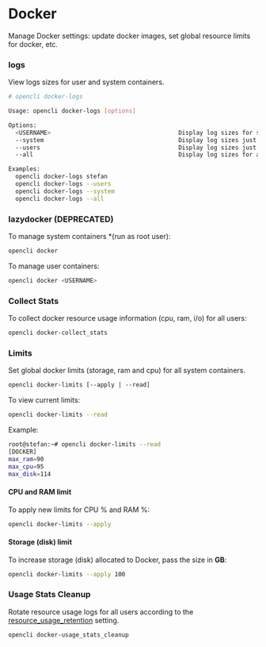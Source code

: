 # Docker

Manage Docker settings: update docker images, set global resource limits for docker, etc.


### logs

View logs sizes for user and system containers.


```bash
# opencli docker-logs

Usage: opencli docker-logs [options]

Options:
  <USERNAME>                                    Display log sizes for specified user.
  --system                                      Display log sizes just for system containers.
  --users                                       Display log sizes just for user containers.
  --all                                         Display log sizes for all user and system containers.

Examples:
  opencli docker-logs stefan
  opencli docker-logs --users
  opencli docker-logs --system
  opencli docker-logs --all

```

### lazydocker (DEPRECATED)

To manage system containers *(run as root user):
```bash
opencli docker
```

To manage user containers:
```bash
opencli docker <USERNAME>
```

### Collect Stats

To collect docker resource usage information (cpu, ram, i/o) for all users:
```bash
opencli docker-collect_stats
```

### Limits

Set global docker limits (storage, ram and cpu) for all system containers.
```bash
opencli docker-limits [--apply | --read]
```


To view current limits: 
```bash
opencli docker-limits --read
```

Example:
```bash
root@stefan:~# opencli docker-limits --read
[DOCKER]
max_ram=90
max_cpu=95
max_disk=114
```

#### CPU and RAM limit

To apply new limits for CPU % and RAM %:

```bash
opencli docker-limits --apply
```

#### Storage (disk) limit

To increase storage (disk) allocated to Docker, pass the size in **GB**:

```bash
opencli docker-limits --apply 100
```

### Usage Stats Cleanup

Rotate resource usage logs for all users according to the [resource_usage_retention](#resource-usage-retention) setting.

```bash
opencli docker-usage_stats_cleanup
```
